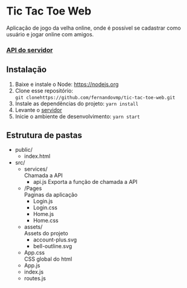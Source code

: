 # Tic Tac Toe Web
Aplicação de jogo da velha online, onde é possível se cadastrar como usuário e jogar online com amigos.

### [API do servidor](https://github.com/fernandovmp/tic-tac-toe-server)

## Instalação
1. Baixe e instale o Node: https://nodejs.org
2. Clone esse repositório: \
`git clonehttps://github.com/fernandovmp/tic-tac-toe-web.git`
3. Instale as dependências do projeto: `yarn install`
4. Levante o [servidor](https://github.com/fernandovmp/tic-tac-toe-server)
5. Inicie o ambiente de desenvolvimento: `yarn start`

## Estrutura de pastas
- public/
    - index.html
- src/ 
  - services/ \
  Chamada a API
    - api.js
    Exporta a função de chamada a API
  - /Pages \
  Paginas da aplicação
    - Login.js
    - Login.css
    - Home.js
    - Home.css
  - assets/ \
  Assets do projeto
    - account-plus.svg
    - bell-outline.svg
  - App.css \
  CSS global do html
  - App.js
  - index.js
  - routes.js
